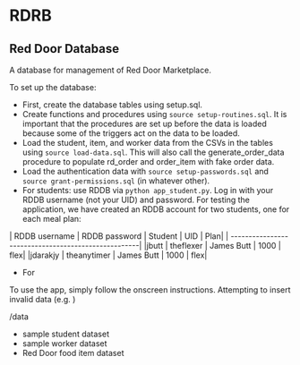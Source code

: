 # RDRB
## Red Door Database
A database for management of Red Door Marketplace. 

To set up the database:
- First, create the database tables using setup.sql.
- Create functions and procedures using `source setup-routines.sql`. It is important that the procedures are set up before the data is loaded because some of the triggers act on the data to be loaded.
- Load the student, item, and worker data from the CSVs in the tables using `source load-data.sql`. This will also call the generate_order_data procedure to populate rd_order and order_item with fake order data.
- Load the authentication data with `source setup-passwords.sql` and `source grant-permissions.sql` (in whatever other).
- For students: use RDDB via `python app_student.py`. Log in with your RDDB username (not your UID) and password. For testing the application, we have created an RDDB account for two students, one for each meal plan:

| RDDB username | RDDB password | Student | UID | Plan|
| ----------------------------------------------------|
|jbutt | theflexer | James Butt | 1000 | flex|
|jdarakjy | theanytimer | James Butt | 1000 | flex|

- For 

To use the app, simply follow the onscreen instructions. Attempting to insert invalid data (e.g. )

/data
 - sample student dataset
 - sample worker dataset
 - Red Door food item dataset
